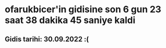 # ofarukbicer'in gidisine son 6 gun 23 saat 38 dakika 45 saniye kaldi

## Gidis tarihi: 30.09.2022 :(